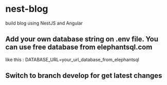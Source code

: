 # nest-blog

build blog using NestJS and Angular

## Add your own database string on .env file. You can use free database from elephantsql.com
   like this :
   DATABASE_URL=your_url_database_from_elephantsql

## Switch to branch develop for get latest changes
